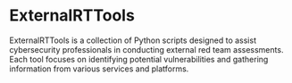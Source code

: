 # ExternalRTTools
ExternalRTTools is a collection of Python scripts designed to assist cybersecurity professionals in conducting external red team assessments. 
Each tool focuses on identifying potential vulnerabilities and gathering information from various services and platforms.
